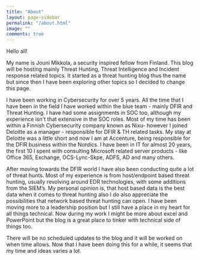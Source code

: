 ```yaml
---
title: "About"
layout: page-sidebar
permalink: "/about.html"
image: ""
comments: true
---
```

<p class="">Hello all!</p>

<div>
<p class="">My name is Jouni Mikkola, a security inspired fellow from Finland. This blog will be hosting mainly Threat Hunting, Threat Intelligence and Incident response related topics. It started as a threat hunting blog thus the name but since then I have been exploring other topics so I decided to change this page.</p>
<p class="">I have been working in Cybersecurity for over 5 years. All the time that I have been in the field I have worked within the blue team - mainly DFIR and Threat Hunting. I have had some assignments in SOC too, although my experience isn't that extensive in the SOC roles. Most of my time has been within a Finnish Cybersecurity company known as Nixu- however I joined Deloitte as a manager - responsible for DFIR &amp; TH related tasks. My stay at Deloitte was a little short and now I am at Accenture, being responsible for the DFIR business within the Nordics. I have been in IT for almost 20 years, the first 10 I spent with consulting Microsoft related server products - like Office 365, Exchange, OCS-Lync-Skpe, ADFS, AD and many others.</p>
<p class="">After moving towards the DFIR world I have also been conducting quite a lot of threat hunts. Most of my experience is from host/endpoint based threat hunting, usually revolving around EDR technologies, with some additions from the SIEM’s. My personal opinion is, that host based data is the best data when it comes to threat hunting also I do also appreciate the possibilities that network based threat hunting can open. I have been moving more to a leadership position but I still have a place in my heart for all things technical. Now during my work I might be more about excel and PowerPoint but the blog is a great place to tinker with technical side of things too.</p>
<p class="">There will be no scheduled updates to the blog and it will be worked on when time allows. Now that I have been doing this for a while, it seems that my time and ideas varies a lot.</p>

</div>